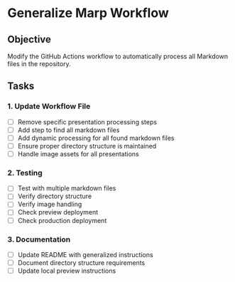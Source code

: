 # Generalize Marp Workflow

## Objective
Modify the GitHub Actions workflow to automatically process all Markdown files in the repository.

## Tasks

### 1. Update Workflow File
- [ ] Remove specific presentation processing steps
- [ ] Add step to find all markdown files
- [ ] Add dynamic processing for all found markdown files
- [ ] Ensure proper directory structure is maintained
- [ ] Handle image assets for all presentations

### 2. Testing
- [ ] Test with multiple markdown files
- [ ] Verify directory structure
- [ ] Verify image handling
- [ ] Check preview deployment
- [ ] Check production deployment

### 3. Documentation
- [ ] Update README with generalized instructions
- [ ] Document directory structure requirements
- [ ] Update local preview instructions 
